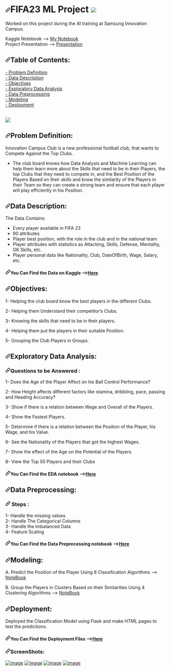 <h1 dir="auto"><a id="user-content-fifa23-ml-project-" class="anchor" aria-hidden="true" href="#fifa23-ml-project-"><svg class="octicon octicon-link" viewBox="0 0 16 16" version="1.1" width="16" height="16" aria-hidden="true"><path fill-rule="evenodd" d="M7.775 3.275a.75.75 0 001.06 1.06l1.25-1.25a2 2 0 112.83 2.83l-2.5 2.5a2 2 0 01-2.83 0 .75.75 0 00-1.06 1.06 3.5 3.5 0 004.95 0l2.5-2.5a3.5 3.5 0 00-4.95-4.95l-1.25 1.25zm-4.69 9.64a2 2 0 010-2.83l2.5-2.5a2 2 0 012.83 0 .75.75 0 001.06-1.06 3.5 3.5 0 00-4.95 0l-2.5 2.5a3.5 3.5 0 004.95 4.95l1.25-1.25a.75.75 0 00-1.06-1.06l-1.25 1.25a2 2 0 01-2.83 0z"></path></svg></a>FIFA23 ML Project <a target="_blank" rel="noopener noreferrer nofollow" href="https://camo.githubusercontent.com/d682520733daeec02595dc0e1252daee3dc4a3485f1feb6d2c05b772bbfab05f/68747470733a2f2f696d672e69636f6e73382e636f6d2f636f6c6f722f34382f6e756c6c2f666f6f7462616c6c2d7465616d2e706e67"><img src="https://camo.githubusercontent.com/d682520733daeec02595dc0e1252daee3dc4a3485f1feb6d2c05b772bbfab05f/68747470733a2f2f696d672e69636f6e73382e636f6d2f636f6c6f722f34382f6e756c6c2f666f6f7462616c6c2d7465616d2e706e67" data-canonical-src="https://img.icons8.com/color/48/null/football-team.png" style="max-width: 100%;"></a></h1>
<p dir="auto">Worked on this project during the AI training at Samsung Innovation Campus.</p>
<p dir="auto">Kaggle Notebook --&gt; <a href="https://www.kaggle.com/code/miraehab/eda-position-prediction-players-clustring" rel="nofollow">My Notebook</a><br>
Project Presentation --&gt; <a href="https://github.com/miraehab/FIFA-23-ML-Project/blob/main/presentation.pptx">Presentation</a></p>
<h2 dir="auto"><a id="user-content-table-of-contents-" class="anchor" aria-hidden="true" href="#table-of-contents-"><svg class="octicon octicon-link" viewBox="0 0 16 16" version="1.1" width="16" height="16" aria-hidden="true"><path fill-rule="evenodd" d="M7.775 3.275a.75.75 0 001.06 1.06l1.25-1.25a2 2 0 112.83 2.83l-2.5 2.5a2 2 0 01-2.83 0 .75.75 0 00-1.06 1.06 3.5 3.5 0 004.95 0l2.5-2.5a3.5 3.5 0 00-4.95-4.95l-1.25 1.25zm-4.69 9.64a2 2 0 010-2.83l2.5-2.5a2 2 0 012.83 0 .75.75 0 001.06-1.06 3.5 3.5 0 00-4.95 0l-2.5 2.5a3.5 3.5 0 004.95 4.95l1.25-1.25a.75.75 0 00-1.06-1.06l-1.25 1.25a2 2 0 01-2.83 0z"></path></svg></a>Table of Contents: </h2>
<a href="#definition">- Problem Definition</a><br>
<a href="#description">- Data Description </a><br>
<a href="#objectives">- Objectives </a><br>
<a href="#analysis">- Exploratory Data Analysis</a><br>
<a href="#data-pre">- Data Preprocessing</a><br>
<a href="#modeling">- Modeling</a><br>
<a href="#deployment">- Deployment</a><br>
<br>
<p dir="auto"><a target="_blank" rel="noopener noreferrer" href="https://camo.githubusercontent.com/9949fc233bb90d4c44117aa6b9f9f4ca3d34a8b081b8df801cdbced47d68de84/68747470733a2f2f67616d65736d69782e6e65742f77702d636f6e74656e742f75706c6f6164732f323032322f30332f464946412d32332e6a706567"><img src="https://camo.githubusercontent.com/9949fc233bb90d4c44117aa6b9f9f4ca3d34a8b081b8df801cdbced47d68de84/68747470733a2f2f67616d65736d69782e6e65742f77702d636f6e74656e742f75706c6f6164732f323032322f30332f464946412d32332e6a706567" data-canonical-src="https://gamesmix.net/wp-content/uploads/2022/03/FIFA-23.jpeg" style="max-width: 100%;"></a></p>
<h2 id="user-content-definition" dir="auto"><a id="user-content-problem-definition-" class="anchor" aria-hidden="true" href="#problem-definition-"><svg class="octicon octicon-link" viewBox="0 0 16 16" version="1.1" width="16" height="16" aria-hidden="true"><path fill-rule="evenodd" d="M7.775 3.275a.75.75 0 001.06 1.06l1.25-1.25a2 2 0 112.83 2.83l-2.5 2.5a2 2 0 01-2.83 0 .75.75 0 00-1.06 1.06 3.5 3.5 0 004.95 0l2.5-2.5a3.5 3.5 0 00-4.95-4.95l-1.25 1.25zm-4.69 9.64a2 2 0 010-2.83l2.5-2.5a2 2 0 012.83 0 .75.75 0 001.06-1.06 3.5 3.5 0 00-4.95 0l-2.5 2.5a3.5 3.5 0 004.95 4.95l1.25-1.25a.75.75 0 00-1.06-1.06l-1.25 1.25a2 2 0 01-2.83 0z"></path></svg></a>Problem Definition: </h2>
<p dir="auto">Innovation Campus Club&nbsp;is a new professional football club, that wants to Compete Against the Top Clubs.</p>
<ul dir="auto">
<li>The club board knows how Data Analysis and Machine Learning can help them learn more about the Skills that need to be in their Players,
the top Clubs that they need to compete in, and the Best Position of the Players Based on their skills and know the similarity of the Players
in their Team so they can create a strong team and ensure that each player will play efficiently in his Position.</li>
</ul>
<h2 id="user-content-description" dir="auto"><a id="user-content-data-description-" class="anchor" aria-hidden="true" href="#data-description-"><svg class="octicon octicon-link" viewBox="0 0 16 16" version="1.1" width="16" height="16" aria-hidden="true"><path fill-rule="evenodd" d="M7.775 3.275a.75.75 0 001.06 1.06l1.25-1.25a2 2 0 112.83 2.83l-2.5 2.5a2 2 0 01-2.83 0 .75.75 0 00-1.06 1.06 3.5 3.5 0 004.95 0l2.5-2.5a3.5 3.5 0 00-4.95-4.95l-1.25 1.25zm-4.69 9.64a2 2 0 010-2.83l2.5-2.5a2 2 0 012.83 0 .75.75 0 001.06-1.06 3.5 3.5 0 00-4.95 0l-2.5 2.5a3.5 3.5 0 004.95 4.95l1.25-1.25a.75.75 0 00-1.06-1.06l-1.25 1.25a2 2 0 01-2.83 0z"></path></svg></a>Data Description: </h2>
<p dir="auto">The Data Contains:</p>
<ul dir="auto">
<li>Every player available in FIFA 23</li>
<li>90 attributes</li>
<li>Player best position, with the role in the club and in the national team</li>
<li>Player attributes with statistics as Attacking, Skills, Defense, Mentality, GK Skills, etc.</li>
<li>Player personal data like Nationality, Club, DateOfBirth, Wage, Salary, etc.</li>
</ul>
<h4 dir="auto"><a id="user-content-you-can-find-the-data-on-kaggle---here" class="anchor" aria-hidden="true" href="#you-can-find-the-data-on-kaggle---here"><svg class="octicon octicon-link" viewBox="0 0 16 16" version="1.1" width="16" height="16" aria-hidden="true"><path fill-rule="evenodd" d="M7.775 3.275a.75.75 0 001.06 1.06l1.25-1.25a2 2 0 112.83 2.83l-2.5 2.5a2 2 0 01-2.83 0 .75.75 0 00-1.06 1.06 3.5 3.5 0 004.95 0l2.5-2.5a3.5 3.5 0 00-4.95-4.95l-1.25 1.25zm-4.69 9.64a2 2 0 010-2.83l2.5-2.5a2 2 0 012.83 0 .75.75 0 001.06-1.06 3.5 3.5 0 00-4.95 0l-2.5 2.5a3.5 3.5 0 004.95 4.95l1.25-1.25a.75.75 0 00-1.06-1.06l-1.25 1.25a2 2 0 01-2.83 0z"></path></svg></a>You Can Find the Data on Kaggle --&gt;<a href="https://www.kaggle.com/datasets/cashncarry/fifa-23-complete-player-dataset" rel="nofollow">Here</a></h4>
<h2 id="user-content-objectives" dir="auto"><a id="user-content-objectives-" class="anchor" aria-hidden="true" href="#objectives-"><svg class="octicon octicon-link" viewBox="0 0 16 16" version="1.1" width="16" height="16" aria-hidden="true"><path fill-rule="evenodd" d="M7.775 3.275a.75.75 0 001.06 1.06l1.25-1.25a2 2 0 112.83 2.83l-2.5 2.5a2 2 0 01-2.83 0 .75.75 0 00-1.06 1.06 3.5 3.5 0 004.95 0l2.5-2.5a3.5 3.5 0 00-4.95-4.95l-1.25 1.25zm-4.69 9.64a2 2 0 010-2.83l2.5-2.5a2 2 0 012.83 0 .75.75 0 001.06-1.06 3.5 3.5 0 00-4.95 0l-2.5 2.5a3.5 3.5 0 004.95 4.95l1.25-1.25a.75.75 0 00-1.06-1.06l-1.25 1.25a2 2 0 01-2.83 0z"></path></svg></a>Objectives: </h2>
<p dir="auto">1- Helping the club board know the best players in the different Clubs.</p>
<p dir="auto">2- Helping them Understand their competitor’s Clubs.</p>
<p dir="auto">3- Knowing the skills that need to be in their players.</p>
<p dir="auto">4- Helping them put the players in their suitable Position.</p>
<p dir="auto">5- Grouping the Club Players in Groups.</p>
<h2 id="user-content-analysis" dir="auto"><a id="user-content-exploratory-data-analysis-" class="anchor" aria-hidden="true" href="#exploratory-data-analysis-"><svg class="octicon octicon-link" viewBox="0 0 16 16" version="1.1" width="16" height="16" aria-hidden="true"><path fill-rule="evenodd" d="M7.775 3.275a.75.75 0 001.06 1.06l1.25-1.25a2 2 0 112.83 2.83l-2.5 2.5a2 2 0 01-2.83 0 .75.75 0 00-1.06 1.06 3.5 3.5 0 004.95 0l2.5-2.5a3.5 3.5 0 00-4.95-4.95l-1.25 1.25zm-4.69 9.64a2 2 0 010-2.83l2.5-2.5a2 2 0 012.83 0 .75.75 0 001.06-1.06 3.5 3.5 0 00-4.95 0l-2.5 2.5a3.5 3.5 0 004.95 4.95l1.25-1.25a.75.75 0 00-1.06-1.06l-1.25 1.25a2 2 0 01-2.83 0z"></path></svg></a>Exploratory Data Analysis: </h2>
<h3 dir="auto"><a id="user-content-questions-to-be-answered--" class="anchor" aria-hidden="true" href="#questions-to-be-answered--"><svg class="octicon octicon-link" viewBox="0 0 16 16" version="1.1" width="16" height="16" aria-hidden="true"><path fill-rule="evenodd" d="M7.775 3.275a.75.75 0 001.06 1.06l1.25-1.25a2 2 0 112.83 2.83l-2.5 2.5a2 2 0 01-2.83 0 .75.75 0 00-1.06 1.06 3.5 3.5 0 004.95 0l2.5-2.5a3.5 3.5 0 00-4.95-4.95l-1.25 1.25zm-4.69 9.64a2 2 0 010-2.83l2.5-2.5a2 2 0 012.83 0 .75.75 0 001.06-1.06 3.5 3.5 0 00-4.95 0l-2.5 2.5a3.5 3.5 0 004.95 4.95l1.25-1.25a.75.75 0 00-1.06-1.06l-1.25 1.25a2 2 0 01-2.83 0z"></path></svg></a>Questions to be Answered : </h3>
<p dir="auto">1- Does the Age of the Player Affect on his Ball Control Performance?<br></p>
<p dir="auto">2- How Height affects different factors like stamina, dribbling, pace, passing and Heading Accuracy?<br></p>
<p dir="auto">3- Show if there is a relation between Wage and Overall of the Players.<br></p>
<p dir="auto">4- Show the Fastest Players.<br></p>
<p dir="auto">5- Determine if there is a relation between the Position of the Player, his Wage, and his Value.<br></p>
<p dir="auto">6- See the Nationality of the Players that got the highest Wages.<br></p>
<p dir="auto">7- Show the effect of the Age on the Potential of the Players.<br></p>
<p dir="auto">8- View the Top 50 Players and their Clubs <br></p>
<h4 dir="auto"><a id="user-content-you-can-find-the-eda-notebook---here" class="anchor" aria-hidden="true" href="#you-can-find-the-eda-notebook---here"><svg class="octicon octicon-link" viewBox="0 0 16 16" version="1.1" width="16" height="16" aria-hidden="true"><path fill-rule="evenodd" d="M7.775 3.275a.75.75 0 001.06 1.06l1.25-1.25a2 2 0 112.83 2.83l-2.5 2.5a2 2 0 01-2.83 0 .75.75 0 00-1.06 1.06 3.5 3.5 0 004.95 0l2.5-2.5a3.5 3.5 0 00-4.95-4.95l-1.25 1.25zm-4.69 9.64a2 2 0 010-2.83l2.5-2.5a2 2 0 012.83 0 .75.75 0 001.06-1.06 3.5 3.5 0 00-4.95 0l-2.5 2.5a3.5 3.5 0 004.95 4.95l1.25-1.25a.75.75 0 00-1.06-1.06l-1.25 1.25a2 2 0 01-2.83 0z"></path></svg></a>You Can Find the EDA notebook --&gt;<a href="https://github.com/miraehab/FIFA-23-ML-Project/blob/main/EDA.ipynb">Here</a></h4>
<h2 id="user-content-data-pre" dir="auto"><a id="user-content-data-preprocessing-" class="anchor" aria-hidden="true" href="#data-preprocessing-"><svg class="octicon octicon-link" viewBox="0 0 16 16" version="1.1" width="16" height="16" aria-hidden="true"><path fill-rule="evenodd" d="M7.775 3.275a.75.75 0 001.06 1.06l1.25-1.25a2 2 0 112.83 2.83l-2.5 2.5a2 2 0 01-2.83 0 .75.75 0 00-1.06 1.06 3.5 3.5 0 004.95 0l2.5-2.5a3.5 3.5 0 00-4.95-4.95l-1.25 1.25zm-4.69 9.64a2 2 0 010-2.83l2.5-2.5a2 2 0 012.83 0 .75.75 0 001.06-1.06 3.5 3.5 0 00-4.95 0l-2.5 2.5a3.5 3.5 0 004.95 4.95l1.25-1.25a.75.75 0 00-1.06-1.06l-1.25 1.25a2 2 0 01-2.83 0z"></path></svg></a>Data Preprocessing: </h2>
<h3 dir="auto"><a id="user-content--steps--" class="anchor" aria-hidden="true" href="#-steps--"><svg class="octicon octicon-link" viewBox="0 0 16 16" version="1.1" width="16" height="16" aria-hidden="true"><path fill-rule="evenodd" d="M7.775 3.275a.75.75 0 001.06 1.06l1.25-1.25a2 2 0 112.83 2.83l-2.5 2.5a2 2 0 01-2.83 0 .75.75 0 00-1.06 1.06 3.5 3.5 0 004.95 0l2.5-2.5a3.5 3.5 0 00-4.95-4.95l-1.25 1.25zm-4.69 9.64a2 2 0 010-2.83l2.5-2.5a2 2 0 012.83 0 .75.75 0 001.06-1.06 3.5 3.5 0 00-4.95 0l-2.5 2.5a3.5 3.5 0 004.95 4.95l1.25-1.25a.75.75 0 00-1.06-1.06l-1.25 1.25a2 2 0 01-2.83 0z"></path></svg></a> Steps : </h3>
1- Handle the missing values<br>
2- Handle The Categorical Columns<br>
3- Handle the Imbalanced Data<br>
4- Feature Scaling<br>
<h4 dir="auto"><a id="user-content-you-can-find-the-data-preprecessing-notebook---here" class="anchor" aria-hidden="true" href="#you-can-find-the-data-preprecessing-notebook---here"><svg class="octicon octicon-link" viewBox="0 0 16 16" version="1.1" width="16" height="16" aria-hidden="true"><path fill-rule="evenodd" d="M7.775 3.275a.75.75 0 001.06 1.06l1.25-1.25a2 2 0 112.83 2.83l-2.5 2.5a2 2 0 01-2.83 0 .75.75 0 00-1.06 1.06 3.5 3.5 0 004.95 0l2.5-2.5a3.5 3.5 0 00-4.95-4.95l-1.25 1.25zm-4.69 9.64a2 2 0 010-2.83l2.5-2.5a2 2 0 012.83 0 .75.75 0 001.06-1.06 3.5 3.5 0 00-4.95 0l-2.5 2.5a3.5 3.5 0 004.95 4.95l1.25-1.25a.75.75 0 00-1.06-1.06l-1.25 1.25a2 2 0 01-2.83 0z"></path></svg></a>You Can Find the Data Preprecessing notebook --&gt;<a href="https://github.com/miraehab/FIFA-23-ML-Project/blob/main/dataPreprocessing.ipynb">Here</a></h4>
<h2 id="user-content-modeling" dir="auto"><a id="user-content-modeling-" class="anchor" aria-hidden="true" href="#modeling-"><svg class="octicon octicon-link" viewBox="0 0 16 16" version="1.1" width="16" height="16" aria-hidden="true"><path fill-rule="evenodd" d="M7.775 3.275a.75.75 0 001.06 1.06l1.25-1.25a2 2 0 112.83 2.83l-2.5 2.5a2 2 0 01-2.83 0 .75.75 0 00-1.06 1.06 3.5 3.5 0 004.95 0l2.5-2.5a3.5 3.5 0 00-4.95-4.95l-1.25 1.25zm-4.69 9.64a2 2 0 010-2.83l2.5-2.5a2 2 0 012.83 0 .75.75 0 001.06-1.06 3.5 3.5 0 00-4.95 0l-2.5 2.5a3.5 3.5 0 004.95 4.95l1.25-1.25a.75.75 0 00-1.06-1.06l-1.25 1.25a2 2 0 01-2.83 0z"></path></svg></a>Modeling: </h2>
<p dir="auto">A. Predict the Position of the Player Using 8 Classification Algorithms --&gt; <a href="https://github.com/miraehab/FIFA-23-ML-Project/blob/main/PositionClassification.ipynb">NoteBook</a> <br></p>
<p dir="auto">B. Group the Players in Clusters Based on their Similarities Using 4 Clustering Algorithms --&gt; <a href="https://github.com/miraehab/FIFA-23-ML-Project/blob/main/Clustering.ipynb">NoteBook</a> <br></p>
<h2 id="user-content-deployment" dir="auto"><a id="user-content-deployment-" class="anchor" aria-hidden="true" href="#deployment-"><svg class="octicon octicon-link" viewBox="0 0 16 16" version="1.1" width="16" height="16" aria-hidden="true"><path fill-rule="evenodd" d="M7.775 3.275a.75.75 0 001.06 1.06l1.25-1.25a2 2 0 112.83 2.83l-2.5 2.5a2 2 0 01-2.83 0 .75.75 0 00-1.06 1.06 3.5 3.5 0 004.95 0l2.5-2.5a3.5 3.5 0 00-4.95-4.95l-1.25 1.25zm-4.69 9.64a2 2 0 010-2.83l2.5-2.5a2 2 0 012.83 0 .75.75 0 001.06-1.06 3.5 3.5 0 00-4.95 0l-2.5 2.5a3.5 3.5 0 004.95 4.95l1.25-1.25a.75.75 0 00-1.06-1.06l-1.25 1.25a2 2 0 01-2.83 0z"></path></svg></a>Deployment: </h2>
<p dir="auto">Deployed the Classification Model using Flask and make HTML pages to test the predictions.</p>
<h4 dir="auto"><a id="user-content-you-can-find-the-deployment-files---here" class="anchor" aria-hidden="true" href="#you-can-find-the-deployment-files---here"><svg class="octicon octicon-link" viewBox="0 0 16 16" version="1.1" width="16" height="16" aria-hidden="true"><path fill-rule="evenodd" d="M7.775 3.275a.75.75 0 001.06 1.06l1.25-1.25a2 2 0 112.83 2.83l-2.5 2.5a2 2 0 01-2.83 0 .75.75 0 00-1.06 1.06 3.5 3.5 0 004.95 0l2.5-2.5a3.5 3.5 0 00-4.95-4.95l-1.25 1.25zm-4.69 9.64a2 2 0 010-2.83l2.5-2.5a2 2 0 012.83 0 .75.75 0 001.06-1.06 3.5 3.5 0 00-4.95 0l-2.5 2.5a3.5 3.5 0 004.95 4.95l1.25-1.25a.75.75 0 00-1.06-1.06l-1.25 1.25a2 2 0 01-2.83 0z"></path></svg></a>You Can Find the Deployment Files --&gt;<a href="https://github.com/miraehab/FIFA-23-ML-Project/tree/main/Deployment">Here</a></h4>
<h3 dir="auto"><a id="user-content-screenshots" class="anchor" aria-hidden="true" href="#screenshots"><svg class="octicon octicon-link" viewBox="0 0 16 16" version="1.1" width="16" height="16" aria-hidden="true"><path fill-rule="evenodd" d="M7.775 3.275a.75.75 0 001.06 1.06l1.25-1.25a2 2 0 112.83 2.83l-2.5 2.5a2 2 0 01-2.83 0 .75.75 0 00-1.06 1.06 3.5 3.5 0 004.95 0l2.5-2.5a3.5 3.5 0 00-4.95-4.95l-1.25 1.25zm-4.69 9.64a2 2 0 010-2.83l2.5-2.5a2 2 0 012.83 0 .75.75 0 001.06-1.06 3.5 3.5 0 00-4.95 0l-2.5 2.5a3.5 3.5 0 004.95 4.95l1.25-1.25a.75.75 0 00-1.06-1.06l-1.25 1.25a2 2 0 01-2.83 0z"></path></svg></a>ScreenShots:</h3>
<p dir="auto"><a target="_blank" rel="noopener noreferrer nofollow" href="https://user-images.githubusercontent.com/74511706/200836542-1d07a5a9-bd09-470a-ac95-45cca91f7582.png"><img src="https://user-images.githubusercontent.com/74511706/200836542-1d07a5a9-bd09-470a-ac95-45cca91f7582.png" alt="image" style="max-width: 100%;"></a>
<a target="_blank" rel="noopener noreferrer nofollow" href="https://user-images.githubusercontent.com/74511706/200836567-f267235a-a45b-4d85-a458-dc57351123bc.png"><img src="https://user-images.githubusercontent.com/74511706/200836567-f267235a-a45b-4d85-a458-dc57351123bc.png" alt="image" style="max-width: 100%;"></a>
<a target="_blank" rel="noopener noreferrer nofollow" href="https://user-images.githubusercontent.com/74511706/200836590-68f1b31d-001e-418c-bde3-43055dadb536.png"><img src="https://user-images.githubusercontent.com/74511706/200836590-68f1b31d-001e-418c-bde3-43055dadb536.png" alt="image" style="max-width: 100%;"></a>
<a target="_blank" rel="noopener noreferrer nofollow" href="https://user-images.githubusercontent.com/74511706/200836628-b3d1db8e-024a-436b-9c51-161bc3569728.png"><img src="https://user-images.githubusercontent.com/74511706/200836628-b3d1db8e-024a-436b-9c51-161bc3569728.png" alt="image" style="max-width: 100%;"></a></p>
